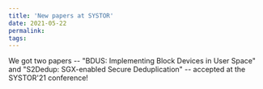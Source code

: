 ```yaml
---
title: 'New papers at SYSTOR'
date: 2021-05-22
permalink:
tags:
---
```


We got two papers -- "BDUS: Implementing Block Devices in User Space" and "S2Dedup: SGX-enabled Secure Deduplication" -- accepted at the SYSTOR'21 conference! 
